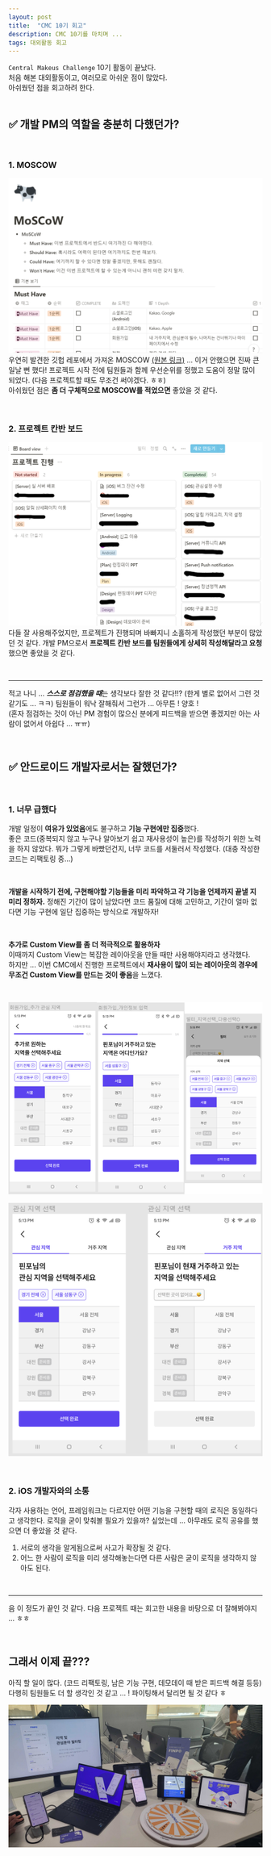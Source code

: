 ```yaml
---
layout: post
title:  "CMC 10기 회고"
description: CMC 10기를 마치며 ...
tags: 대외활동 회고
---
```


`Central Makeus Challenge` 10기 활동이 끝났다.   
처음 해본 대외활동이고, 여러모로 아쉬운 점이 많았다.  
아쉬웠던 점을 회고하려 한다.   
<br/>

## ✅ 개발 PM의 역할을 충분히 다했던가?
<br/>

### 1. MOSCOW
![moscow](/imgs/moscow.png)
우연히 발견한 깃헙 레포에서 가져온 MOSCOW [(원본 링크)](https://cse0518.notion.site/MoSCoW-67cf0e794a9f412fa6a9e4a2eec90fc5)  ... 이거 안했으면 진짜 큰일날 뻔 했다! 프로젝트 시작 전에 팀원들과 함께 우선순위를 정했고 도움이 정말 많이 되었다. (다음 프로젝트할 때도 무조건 써야겠다. ㅎㅎ)   
아쉬웠던 점은 **좀 더 구체적으로 MOSCOW를 적었으면** 좋았을 것 같다.

<br/>

### 2. 프로젝트 칸반 보드
![project](/imgs/project.png)
다들 잘 사용해주었지만, 프로젝트가 진행되며 바빠지니 소홀하게 작성했던 부분이 많았던 것 같다. 개발 PM으로서 **프로젝트 칸반 보드를 팀원들에게 상세히 작성해달라고 요청**했으면 좋았을 것 같다.

<br/>

***
적고 나니 ... ***스스로 점검했을 때***는 생각보다 잘한 것 같다!!? (한게 별로 없어서 그런 것 같기도 ... ㅋㅋ)
팀원들이 워낙 잘해줘서 그런가 ... 아무튼 ! 양호 !    
(혼자 점검하는 것이 아닌 PM 경험이 많으신 분에게 피드백을 받으면 좋겠지만 아는 사람이 없어서 아쉽다 ... ㅠㅠ)


<br/>

## ✅ 안드로이드 개발자로서는 잘했던가?
<br/>

### 1. 너무 급했다
개발 일정이 **여유가 있었음**에도 불구하고 **기능 구현에만 집중**했다.   
좋은 코드(중복되지 않고 누구나 알아보기 쉽고 재사용성이 높은)를 작성하기 위한 노력을 하지 않았다. 뭐가 그렇게 바빴던건지, 너무 코드를 서둘러서 작성했다. (대충 작성한 코드는 리팩토링 중...)

<br/> 

**개발을 시작하기 전에, 구현해야할 기능들을 미리 파악하고 각 기능을 언제까지 끝낼 지 미리 정하자.** 정해진 기간이 많이 남았다면 코드 품질에 대해 고민하고, 기간이 얼마 없다면 기능 구현에 일단 집중하는 방식으로 개발하자!  

<br/>

**추가로 Custom View를 좀 더 적극적으로 활용하자**   
이때까지 Custom View는 복잡한 레이아웃을 만들 때만 사용해야지라고 생각했다.   
하지만 ... 이번 CMC에서 진행한 프로젝트에서 **재사용이 많이 되는 레이아웃의 경우에 무조건 Custom View를 만드는 것이 좋음**을 느꼈다.   

<br/>

![중복2](/imgs/중복2.png)

![중복45](/imgs/중복45.png)

<br/>


### 2. iOS 개발자와의 소통
각자 사용하는 언어, 프레임워크는 다르지만 어떤 기능을 구현할 때의 로직은 동일하다고 생각한다. 로직을 굳이 맞춰볼 필요가 있을까? 싶었는데 ... 아무래도 로직 공유를 했으면 더 좋았을 것 같다.   
1. 서로의 생각을 알게됨으로써 사고가 확장될 것 같다.
2. 어느 한 사람이 로직을 미리 생각해놓는다면 다른 사람은 굳이 로직을 생각하지 않아도 된다.

<br/>

***
음 이 정도가 끝인 것 같다. 다음 프로젝트 때는 회고한 내용을 바탕으로 더 잘해봐야지 ... ㅎㅎ   

<br/>

## 그래서 이제 끝???
아직 할 일이 많다. (코드 리팩토링, 남은 기능 구현, 데모데이 때 받은 피드백 해결 등등) 다행히 팀원들도 더 할 생각인 것 같고 ... ! 파이팅해서 달리면 될 것 같다 ㅎ   

![사진](/imgs/20220730_112554.jpg)






